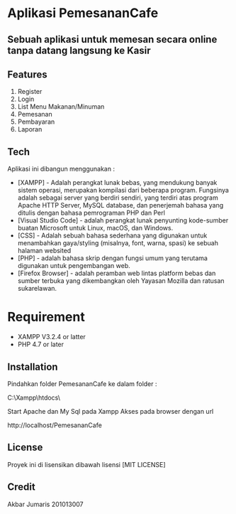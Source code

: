 # Aplikasi PemesananCafe
## Sebuah aplikasi untuk memesan  secara online tanpa datang langsung ke Kasir

## Features

1. Register
2. Login
3. List Menu Makanan/Minuman
4. Pemesanan 
5. Pembayaran
6. Laporan

## Tech

Aplikasi ini dibangun menggunakan :

- [XAMPP] - Adalah perangkat lunak bebas, yang mendukung banyak sistem operasi, merupakan kompilasi dari beberapa program. Fungsinya adalah sebagai server yang berdiri sendiri, yang terdiri atas program Apache HTTP Server, MySQL database, dan penerjemah bahasa yang ditulis dengan bahasa pemrograman PHP dan Perl
- [Visual Studio Code] - adalah perangkat lunak penyunting kode-sumber buatan Microsoft untuk Linux, macOS, dan Windows.
- [CSS] - Adalah sebuah bahasa sederhana yang digunakan untuk menambahkan gaya/styling (misalnya, font, warna, spasi) ke sebuah halaman websited
- [PHP] - adalah bahasa skrip dengan fungsi umum yang terutama digunakan untuk pengembangan web.
- [Firefox Browser] - adalah peramban web lintas platform bebas dan sumber terbuka yang dikembangkan oleh Yayasan Mozilla dan ratusan sukarelawan.

# Requirement

  - XAMPP V3.2.4 or latter
  - PHP 4.7 or later

## Installation
Pindahkan folder PemesananCafe ke dalam folder :

C:\Xampp\htdocs\

Start Apache dan My Sql pada Xampp Akses pada browser dengan url

http://localhost/PemesananCafe
## License

Proyek ini di lisensikan dibawah lisensi [MIT LICENSE]

## Credit
Akbar Jumaris 201013007
